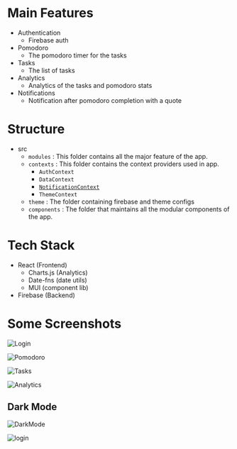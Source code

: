 # Main Features

- Authentication
  - Firebase auth
- Pomodoro
  - The pomodoro timer for the tasks
- Tasks
  - The list of tasks
- Analytics
  - Analytics of the tasks and pomodoro stats
- Notifications
  - Notification after pomodoro completion with a quote

# Structure

- src
  - `modules` : This folder contains all the major feature of the app.
  - `contexts` : This folder contains the context providers used in app.
    - `AuthContext`
    - `DataContext`
    - [`NotificationContext`](./src/contexts/NotificationContext.jsx)
    - `ThemeContext`
  - `theme` : The folder containing firebase and theme configs
  - `components` : The folder that maintains all the modular components of the app.

# Tech Stack

- React (Frontend)
  - Charts.js (Analytics)
  - Date-fns (date utils)
  - MUI (component lib)
- Firebase (Backend)

# Some Screenshots

![Login](https://res.cloudinary.com/diby0hxng/image/upload/v1687363648/Screenshot_2023-06-21_at_9.36.54_PM_fgg991.png)

![Pomodoro](https://res.cloudinary.com/diby0hxng/image/upload/v1687363480/Screenshot_2023-06-21_at_9.31.43_PM_y5bvnn.png)

![Tasks](https://res.cloudinary.com/diby0hxng/image/upload/v1687363480/Screenshot_2023-06-21_at_9.32.10_PM_glabix.png)

![Analytics](https://res.cloudinary.com/diby0hxng/image/upload/v1687363480/Screenshot_2023-06-21_at_9.32.32_PM_v4apti.png)

## Dark Mode

![DarkMode](https://res.cloudinary.com/diby0hxng/image/upload/v1687370481/Screenshot_2023-06-21_at_11.30.48_PM_oxs2ky.png)

![login](https://res.cloudinary.com/diby0hxng/image/upload/v1687370552/Screenshot_2023-06-21_at_11.32.01_PM_jenept.png)
